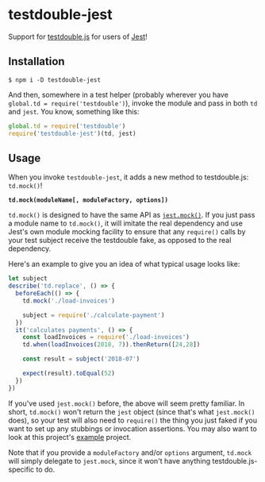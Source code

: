 # testdouble-jest

Support for [testdouble.js](https://github.com/testdouble/testdouble.js) for
users of [Jest](https://github.com/facebook/jest)!

## Installation

```
$ npm i -D testdouble-jest
```

And then, somewhere in a test helper (probably wherever you have
`global.td = require('testdouble')`), invoke the module and pass in both `td` and
`jest`. You know, something like this:

```js
global.td = require('testdouble')
require('testdouble-jest')(td, jest)
```

## Usage

When you invoke `testdouble-jest`, it adds a new method to testdouble.js:
`td.mock()`!

**`td.mock(moduleName[, moduleFactory, options])`**

`td.mock()` is designed to have the same API as
[`jest.mock()`](https://facebook.github.io/jest/docs/en/es6-class-mocks.html).
If you just pass a module name to `td.mock()`, it will imitate the real
dependency and use Jest's own module mocking facility to ensure that any
`require()` calls by your test subject receive the testdouble fake, as opposed
to the real dependency.

Here's an example to give you an idea of what typical usage looks like:

```js
let subject
describe('td.replace', () => {
  beforeEach(() => {
    td.mock('./load-invoices')

    subject = require('./calculate-payment')
  })
  it('calculates payments', () => {
    const loadInvoices = require('./load-invoices')
    td.when(loadInvoices(2018, 7)).thenReturn([24,28])

    const result = subject('2018-07')

    expect(result).toEqual(52)
  })
})
```

If you've used `jest.mock()` before, the above will seem pretty familiar. In
short, `td.mock()` won't return the `jest` object (since that's what
`jest.mock()` does), so your test will also need to `require()` the thing you
just faked if you want to set up any stubbings or invocation assertions. You may
also want to look at this project's [example](/example) project.

Note that if you provide a `moduleFactory` and/or `options` argument, `td.mock`
will simply delegate to `jest.mock`, since it won't have anything
testdouble.js-specific to do.
